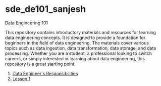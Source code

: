 # sde_de101_sanjesh
Data Engineering 101

This repository contains introductory materials and resources for learning data engineering concepts. It is designed to provide a foundation for beginners in the field of data engineering. The materials cover various topics such as data ingestion, data transformation, data storage, and data processing. Whether you are a student, a professional looking to switch careers, or simply interested in learning about data engineering, this repository is a great starting point.

1. [Data Engineer's Responsibilities](/1-what-do-data-engineers-do/blog.md)
2. [Lesson 1](/lesson%201/notes.md)
